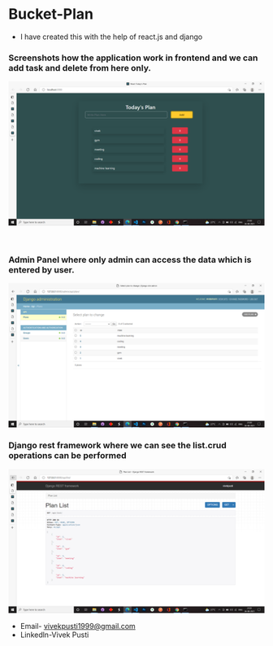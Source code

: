 # Bucket-Plan
* I have created this with the help of react.js and django

### Screenshots how the application work in frontend and we can add task and delete from here only.
![](screenshots/aa1.PNG)

</br>

### Admin Panel where only admin can access the data which is entered by user.
![](screenshots/ab1.PNG)


### Django rest framework where we can see the list.crud operations can be performed
![](screenshots/ac1.PNG)



* Email- vivekpusti1999@gmail.com
* Linkedln-Vivek Pusti

